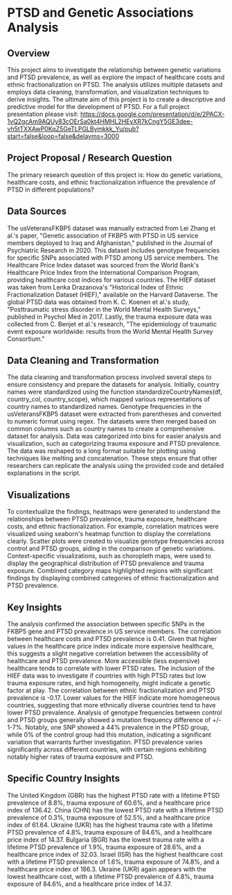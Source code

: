 # PTSD and Genetic Associations Analysis

## Overview

This project aims to investigate the relationship between genetic variations and PTSD prevalence, as well as explore the impact of healthcare costs and ethnic fractionalization on PTSD. The analysis utilizes multiple datasets and employs data cleaning, transformation, and visualization techniques to derive insights. The ultimate aim of this project is to create a descriptive and predictive model for the development of PTSD. For a full project presentation please visit: https://docs.google.com/presentation/d/e/2PACX-1vQ2gcAm9AQUy83cOErSa0kt4HMHL2HEyXR7kCngY5GE3dee-vh5tTXXAwP0KqZ5GeTLPGLBymkkk_Yu/pub?start=false&loop=false&delayms=3000

## Project Proposal / Research Question

The primary research question of this project is: How do genetic variations, healthcare costs, and ethnic fractionalization influence the prevalence of PTSD in different populations?

## Data Sources

The usVeteransFKBP5 dataset was manually extracted from Lei Zhang et al.'s paper, "Genetic association of FKBP5 with PTSD in US service members deployed to Iraq and Afghanistan," published in the Journal of Psychiatric Research in 2020. This dataset includes genotype frequencies for specific SNPs associated with PTSD among US service members. The Healthcare Price Index dataset was sourced from the World Bank's Healthcare Price Index from the International Comparison Program, providing healthcare cost indices for various countries. The HIEF dataset was taken from Lenka Drazanova's "Historical Index of Ethnic Fractionalization Dataset (HIEF)," available on the Harvard Dataverse. The global PTSD data was obtained from K. C. Koenen et al.'s study, "Posttraumatic stress disorder in the World Mental Health Surveys," published in Psychol Med in 2017. Lastly, the trauma exposure data was collected from C. Benjet et al.'s research, "The epidemiology of traumatic event exposure worldwide: results from the World Mental Health Survey Consortium."


## Data Cleaning and Transformation

The data cleaning and transformation process involved several steps to ensure consistency and prepare the datasets for analysis. Initially, country names were standardized using the function standardizeCountryNames(df, country_col, country_scope), which mapped various representations of country names to standardized names. Genotype frequencies in the usVeteransFKBP5 dataset were extracted from parentheses and converted to numeric format using regex. The datasets were then merged based on common columns such as country names to create a comprehensive dataset for analysis. Data was categorized into bins for easier analysis and visualization, such as categorizing trauma exposure and PTSD prevalence. The data was reshaped to a long format suitable for plotting using techniques like melting and concatenation. These steps ensure that other researchers can replicate the analysis using the provided code and detailed explanations in the script.

## Visualizations

To contextualize the findings, heatmaps were generated to understand the relationships between PTSD prevalence, trauma exposure, healthcare costs, and ethnic fractionalization. For example, correlation matrices were visualized using seaborn's heatmap function to display the correlations clearly. Scatter plots were created to visualize genotype frequencies across control and PTSD groups, aiding in the comparison of genetic variations. Context-specific visualizations, such as choropleth maps, were used to display the geographical distribution of PTSD prevalence and trauma exposure. Combined category maps highlighted regions with significant findings by displaying combined categories of ethnic fractionalization and PTSD prevalence.

## Key Insights

The analysis confirmed the association between specific SNPs in the FKBP5 gene and PTSD prevalence in US service members. The correlation between healthcare costs and PTSD prevalence is 0.41. Given that higher values in the healthcare price index indicate more expensive healthcare, this suggests a slight negative correlation between the accessibility of healthcare and PTSD prevalence. More accessible (less expensive) healthcare tends to correlate with lower PTSD rates. The inclusion of the HIEF data was to investigate if countries with high PTSD rates but low trauma exposure rates, and high homogeneity, might indicate a genetic factor at play. The correlation between ethnic fractionalization and PTSD prevalence is -0.17. Lower values for the HIEF indicate more homogeneous countries, suggesting that more ethnically diverse countries tend to have lower PTSD prevalence. Analysis of genotype frequencies between control and PTSD groups generally showed a mutation frequency difference of +/- 1-7%. Notably, one SNP showed a 44% prevalence in the PTSD group, while 0% of the control group had this mutation, indicating a significant variation that warrants further investigation. PTSD prevalence varies significantly across different countries, with certain regions exhibiting notably higher rates of trauma exposure and PTSD.


## Specific Country Insights

The United Kingdom (GBR) has the highest PTSD rate with a lifetime PTSD prevalence of 8.8%, trauma exposure of 60.6%, and a healthcare price index of 136.42. China (CHN) has the lowest PTSD rate with a lifetime PTSD prevalence of 0.3%, trauma exposure of 52.5%, and a healthcare price index of 61.64. Ukraine (UKR) has the highest trauma rate with a lifetime PTSD prevalence of 4.8%, trauma exposure of 84.6%, and a healthcare price index of 14.37. Bulgaria (BGR) has the lowest trauma rate with a lifetime PTSD prevalence of 1.9%, trauma exposure of 28.6%, and a healthcare price index of 32.03. Israel (ISR) has the highest healthcare cost with a lifetime PTSD prevalence of 1.6%, trauma exposure of 74.8%, and a healthcare price index of 186.3. Ukraine (UKR) again appears with the lowest healthcare cost, with a lifetime PTSD prevalence of 4.8%, trauma exposure of 84.6%, and a healthcare price index of 14.37.